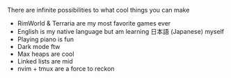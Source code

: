 There are infinite possibilities to what cool things you can make

- RimWorld & Terraria are my most favorite games ever
- English is my native language but am learning 日本語 (Japanese) myself
- Playing piano is fun
- Dark mode ftw
- Max heaps are cool
- Linked lists are mid
- nvim + tmux are a force to reckon
